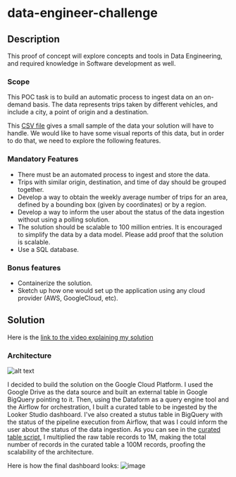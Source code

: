 # data-engineer-challenge

## Description

This proof of concept will explore concepts and tools in Data Engineering, and required knowledge in
Software development as well.

### Scope

This POC task is to build an automatic process to ingest data on an on-demand basis. The data represents trips taken by different vehicles, and include a city, a point of origin and a destination.

This [CSV file](https://drive.google.com/file/d/14JcOSJAWqKOUNyadVZDPm7FplA7XYhrU/view) gives a small sample of the data your solution will have to handle. We would like to have some visual reports of this data, but in order to do that, we need to explore the following features.

### Mandatory Features

- There must be an automated process to ingest and store the data.
- Trips with similar origin, destination, and time of day should be grouped together.
- Develop a way to obtain the weekly average number of trips for an area, defined by a bounding box (given by coordinates) or by a region.
- Develop a way to inform the user about the status of the data ingestion without using a polling solution.
- The solution should be scalable to 100 million entries. It is encouraged to simplify the data by a data model. Please add proof that the solution is scalable.
- Use a SQL database.

### Bonus features

- Containerize the solution.
- Sketch up how one would set up the application using any cloud provider (AWS, GoogleCloud, etc).

## Solution

Here is the [link to the video explaining my solution](https://drive.google.com/file/d/13N5IkBpd5Mq9SaqvOXsYvjATlQyaxysr/view?usp=sharing)

### Architecture
![alt text](https://github.com/marcelo-guimaraes/data-engineering-challenge/blob/main/files/diagram.jpeg?raw=true)

I decided to build the solution on the Google Cloud Platform. I used the Google Drive as the data source and built an external table in Google BigQuery pointing to it. Then, using the Dataform as a query engine tool and the Airflow for orchestration, I built a curated table to be ingested by the Looker Studio dashboard. I've also created a stutus table in BigQuery with the status of the pipeline execution from Airflow, that was I could inform the user about the status of the data ingestion.
As you can see in the [curated table script](https://github.com/marcelo-guimaraes/data-engineering-challenge/blob/main/definitions/curated/cur_trips.sqlx), I multiplied the raw table records to 1M, making the total number of records in the curated table a 100M records, proofing the scalability of the architecture.

Here is how the final dashboard looks:
![image](https://github.com/marcelo-guimaraes/data-engineering-challenge/assets/56089963/f250fadc-964d-4c95-b8b1-3b590decc966)


